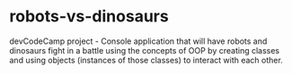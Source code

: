 # robots-vs-dinosaurs

devCodeCamp project - Console application that will have robots and dinosaurs fight in a battle using the concepts of OOP by creating classes and using objects (instances of those classes) to interact with each other.
